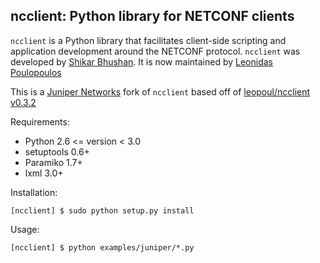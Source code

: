 ncclient: Python library for NETCONF clients
--------------------------------------------

`ncclient` is a Python library that facilitates client-side scripting
and application development around the NETCONF protocol. `ncclient` was
developed by [Shikar Bhushan](http://schmizz.net). It is now maintained
by [Leonidas Poulopoulos](http://ncclient.grnet.gr)

This is a [Juniper Networks](http://www.juniper.net) fork of `ncclient` based
off of [leopoul/ncclient v0.3.2](https://github.com/leopoul/ncclient)

Requirements:
* Python 2.6 <= version < 3.0
* setuptools 0.6+
* Paramiko 1.7+
* lxml 3.0+

Installation:

    [ncclient] $ sudo python setup.py install

Usage:

    [ncclient] $ python examples/juniper/*.py
